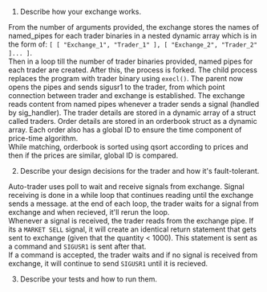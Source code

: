 1. Describe how your exchange works.

From the number of arguments provided, the exchange stores the names of named_pipes for each trader binaries in a nested dynamic array which is in the form of: `[ [ "Exchange_1", "Trader_1" ], [ "Exchange_2", "Trader_2" ]... ]`.  
Then in a loop till the number of trader binaries provided, named pipes for each trader are created. After this, the process is forked. The child process replaces the program with trader binary using `execl()`. The parent now opens the pipes and sends sigusr1 to the trader, from which point connection between trader and exchange is established. The exchange reads content from named pipes whenever a trader sends a signal (handled by sig_handler).
The trader details are stored in a dynamic array of a struct called traders. Order details are stored in an orderbook struct as a dynamic array. Each order also has a global ID to ensure the time component of price-time algorithm.  
While matching, orderbook is sorted using qsort according to prices and then if the prices are similar, global ID is compared.    


2. Describe your design decisions for the trader and how it's fault-tolerant.

Auto-trader uses poll to wait and receive signals from exchange. Signal receiving is done in a while loop that continues reading until the exchange sends a message. at the end of each loop, the trader waits for a signal from exchange and when recieved, it'll rerun the loop.  
Whenever a signal is received, the trader reads from the exchange pipe. If its a `MARKET SELL` signal, it will create an identical return statement that gets sent to exchange (given that the quantity < 1000). This statement is sent as a command and `SIGUSR1` is sent after that.  
If a command is accepted, the trader waits and if no signal is received from exchange, it will continue to send `SIGUSR1` until it is recieved.

3. Describe your tests and how to run them.

